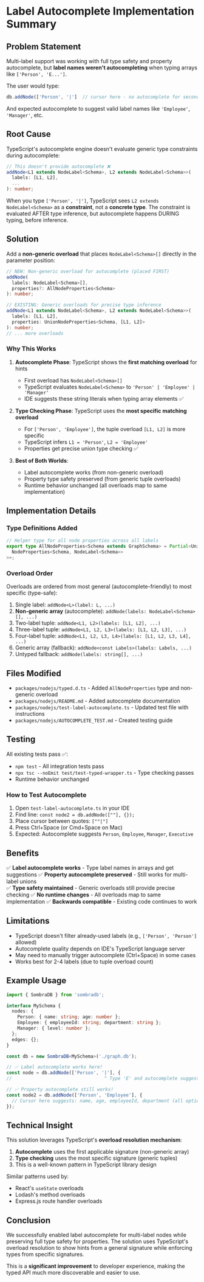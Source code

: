 # Label Autocomplete Implementation Summary

## Problem Statement

Multi-label support was working with full type safety and property autocomplete, but **label names weren't autocompleting** when typing arrays like `['Person', 'E...']`.

The user would type:
```typescript
db.addNode(['Person', '|']  // cursor here - no autocomplete for second label
```

And expected autocomplete to suggest valid label names like `'Employee'`, `'Manager'`, etc.

## Root Cause

TypeScript's autocomplete engine doesn't evaluate generic type constraints during autocomplete:

```typescript
// This doesn't provide autocomplete ❌
addNode<L1 extends NodeLabel<Schema>, L2 extends NodeLabel<Schema>>(
  labels: [L1, L2],
  ...
): number;
```

When you type `['Person', '|']`, TypeScript sees `L2 extends NodeLabel<Schema>` as a **constraint**, not a **concrete type**. The constraint is evaluated AFTER type inference, but autocomplete happens DURING typing, before inference.

## Solution

Add a **non-generic overload** that places `NodeLabel<Schema>[]` directly in the parameter position:

```typescript
// NEW: Non-generic overload for autocomplete (placed FIRST)
addNode(
  labels: NodeLabel<Schema>[],
  properties?: AllNodeProperties<Schema>
): number;

// EXISTING: Generic overloads for precise type inference
addNode<L1 extends NodeLabel<Schema>, L2 extends NodeLabel<Schema>>(
  labels: [L1, L2],
  properties: UnionNodeProperties<Schema, [L1, L2]>
): number;
// ... more overloads
```

### Why This Works

1. **Autocomplete Phase**: TypeScript shows the **first matching overload** for hints
   - First overload has `NodeLabel<Schema>[]` 
   - TypeScript evaluates `NodeLabel<Schema>` to `'Person' | 'Employee' | 'Manager'`
   - IDE suggests these string literals when typing array elements ✅

2. **Type Checking Phase**: TypeScript uses the **most specific matching overload**
   - For `['Person', 'Employee']`, the tuple overload `[L1, L2]` is more specific
   - TypeScript infers `L1 = 'Person'`, `L2 = 'Employee'`
   - Properties get precise union type checking ✅

3. **Best of Both Worlds**:
   - Label autocomplete works (from non-generic overload)
   - Property type safety preserved (from generic tuple overloads)
   - Runtime behavior unchanged (all overloads map to same implementation)

## Implementation Details

### Type Definitions Added

```typescript
// Helper type for all node properties across all labels
export type AllNodeProperties<Schema extends GraphSchema> = Partial<UnionToIntersection<
  NodeProperties<Schema, NodeLabel<Schema>>
>>;
```

### Overload Order

Overloads are ordered from most general (autocomplete-friendly) to most specific (type-safe):

1. Single label: `addNode<L>(label: L, ...)`
2. **Non-generic array** (autocomplete): `addNode(labels: NodeLabel<Schema>[], ...)`
3. Two-label tuple: `addNode<L1, L2>(labels: [L1, L2], ...)`
4. Three-label tuple: `addNode<L1, L2, L3>(labels: [L1, L2, L3], ...)`
5. Four-label tuple: `addNode<L1, L2, L3, L4>(labels: [L1, L2, L3, L4], ...)`
6. Generic array (fallback): `addNode<const Labels>(labels: Labels, ...)`
7. Untyped fallback: `addNode(labels: string[], ...)`

## Files Modified

- `packages/nodejs/typed.d.ts` - Added `AllNodeProperties` type and non-generic overload
- `packages/nodejs/README.md` - Added autocomplete documentation
- `packages/nodejs/test-label-autocomplete.ts` - Updated test file with instructions
- `packages/nodejs/AUTOCOMPLETE_TEST.md` - Created testing guide

## Testing

All existing tests pass ✅:
- `npm test` - All integration tests pass
- `npx tsc --noEmit test/test-typed-wrapper.ts` - Type checking passes
- Runtime behavior unchanged

### How to Test Autocomplete

1. Open `test-label-autocomplete.ts` in your IDE
2. Find line: `const node2 = db.addNode([""], {});`
3. Place cursor between quotes: `[""|"]`
4. Press Ctrl+Space (or Cmd+Space on Mac)
5. Expected: Autocomplete suggests `Person`, `Employee`, `Manager`, `Executive`

## Benefits

✅ **Label autocomplete works** - Type label names in arrays and get suggestions
✅ **Property autocomplete preserved** - Still works for multi-label unions  
✅ **Type safety maintained** - Generic overloads still provide precise checking
✅ **No runtime changes** - All overloads map to same implementation
✅ **Backwards compatible** - Existing code continues to work

## Limitations

- TypeScript doesn't filter already-used labels (e.g., `['Person', 'Person']` allowed)
- Autocomplete quality depends on IDE's TypeScript language server
- May need to manually trigger autocomplete (Ctrl+Space) in some cases
- Works best for 2-4 labels (due to tuple overload count)

## Example Usage

```typescript
import { SombraDB } from 'sombradb';

interface MySchema {
  nodes: {
    Person: { name: string; age: number };
    Employee: { employeeId: string; department: string };
    Manager: { level: number };
  };
  edges: {};
}

const db = new SombraDB<MySchema>('./graph.db');

// ✅ Label autocomplete works here!
const node = db.addNode(['Person', '|'], {
//                                  ^ Type 'E' and autocomplete suggests 'Employee'

// ✅ Property autocomplete still works!
const node2 = db.addNode(['Person', 'Employee'], {
  // Cursor here suggests: name, age, employeeId, department (all optional)
});
```

## Technical Insight

This solution leverages TypeScript's **overload resolution mechanism**:

1. **Autocomplete** uses the first applicable signature (non-generic array)
2. **Type checking** uses the most specific signature (generic tuples)
3. This is a well-known pattern in TypeScript library design

Similar patterns used by:
- React's `useState` overloads
- Lodash's method overloads
- Express.js route handler overloads

## Conclusion

We successfully enabled label autocomplete for multi-label nodes while preserving full type safety for properties. The solution uses TypeScript's overload resolution to show hints from a general signature while enforcing types from specific signatures.

This is a **significant improvement** to developer experience, making the typed API much more discoverable and easier to use.
